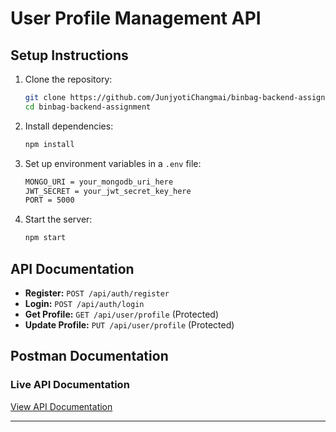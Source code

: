 # User Profile Management API

## Setup Instructions
1. Clone the repository:
   ```sh
   git clone https://github.com/JunjyotiChangmai/binbag-backend-assignment.git
   cd binbag-backend-assignment
   ```
2. Install dependencies:
   ```sh
   npm install
   ```
3. Set up environment variables in a `.env` file:
   ```sh
   MONGO_URI = your_mongodb_uri_here
   JWT_SECRET = your_jwt_secret_key_here
   PORT = 5000
   ```
4. Start the server:
   ```sh
   npm start
   ```

## API Documentation
- **Register:** `POST /api/auth/register`
- **Login:** `POST /api/auth/login`
- **Get Profile:** `GET /api/user/profile` (Protected)
- **Update Profile:** `PUT /api/user/profile` (Protected)

## Postman Documentation
### **Live API Documentation**
[View API Documentation](https://documenter.getpostman.com/view/32570280/2sB2cRBirg)

---
